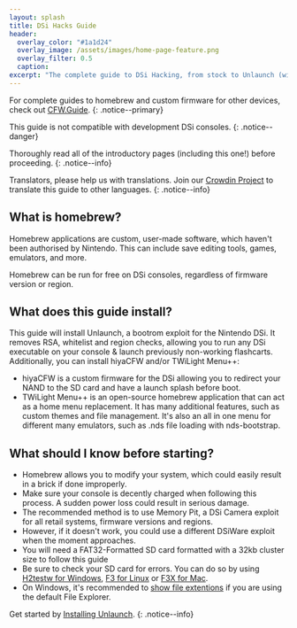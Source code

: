 ```yaml
---
layout: splash
title: DSi Hacks Guide
header:
  overlay_color: "#1a1d24"
  overlay_image: /assets/images/home-page-feature.png
  overlay_filter: 0.5
  caption:
excerpt: "The complete guide to DSi Hacking, from stock to Unlaunch (with additional hiyaCFW and/or TWiLight Menu++ setups)."
---
```


For complete guides to homebrew and custom firmware for other devices, check out [CFW.Guide](https://cfw.guide).
{: .notice--primary}

This guide is not compatible with development DSi consoles.
{: .notice--danger}

Thoroughly read all of the introductory pages (including this one!) before proceeding.
{: .notice--info}

Translators, please help us with translations. Join our [Crowdin Project](https://crowdin.com/project/dsi-guide) to translate this guide to other languages.
{: .notice--info}

## What is homebrew?

Homebrew applications are custom, user-made software, which haven't been authorised by Nintendo. This can include save editing tools, games, emulators, and more.

Homebrew can be run for free on DSi consoles, regardless of firmware version or region.

## What does this guide install?

This guide will install Unlaunch, a bootrom exploit for the Nintendo DSi. It removes RSA, whitelist and region checks, allowing you to run any DSi executable on your console & launch previously non-working flashcarts. Additionally, you can install hiyaCFW and/or TWiLight Menu++:

- hiyaCFW is a custom firmware for the DSi allowing you to redirect your NAND to the SD card and have a launch splash before boot.
- TWiLight Menu++ is an open-source homebrew application that can act as a home menu replacement. It has many additional features, such as custom themes and file management. It's also an all in one menu for different many emulators, such as .nds file loading with nds-bootstrap.

## What should I know before starting?

- Homebrew allows you to modify your system, which could easily result in a brick if done improperly.
- Make sure your console is decently charged when following this process. A sudden power loss could result in serious damage.
- The recommended method is to use Memory Pit, a DSi Camera exploit for all retail systems, firmware versions and regions.
 - However, if it doesn't work, you could use a different DSiWare exploit when the moment approaches. 
- You will need a FAT32-Formatted SD card formatted with a 32kb cluster size to follow this guide
 - Be sure to check your SD card for errors. You can do so by using [H2testw for Windows](h2testw-(windows)), [F3 for Linux](f3-(linux)) or [F3X for Mac](f3x-(mac)).
- On Windows, it's recommended to [show file extentions](file-extensions-(windows)) if you are using the default File Explorer.

Get started by [Installing Unlaunch](installing-unlaunch).
{: .notice--info}
